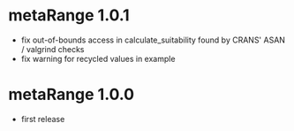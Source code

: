 # metaRange 1.0.1

* fix out-of-bounds access in calculate_suitability
    found by CRANS' ASAN / valgrind checks
* fix warning for recycled values in example

# metaRange 1.0.0

* first release
